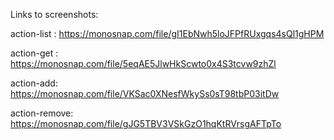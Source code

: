 Links to screenshots:

  action-list : https://monosnap.com/file/gI1EbNwh5loJFPfRUxgqs4sQl1gHPM

  action-get : https://monosnap.com/file/5eqAE5JlwHkScwto0x4S3tcvw9zhZl

  action-add: https://monosnap.com/file/VKSac0XNesfWkySs0sT98tbP03itDw

  action-remove: https://monosnap.com/file/gJG5TBV3VSkGzO1hqKtRVrsgAFTpTo